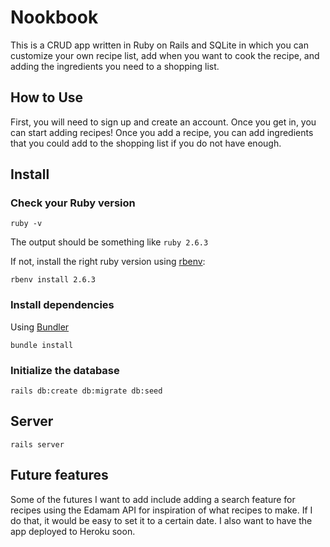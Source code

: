 # Nookbook

This is a CRUD app written in Ruby on Rails and SQLite in which you can customize your own recipe list, add when you want to cook the recipe, and adding the ingredients you need to a shopping list.

## How to Use 

First, you will need to sign up and create an account. Once you get in, you can start adding recipes! Once you add a recipe, you can add ingredients that you could add to the shopping list if you do not have enough.

## Install

### Check your Ruby version

```shell
ruby -v
```

The output should be something like `ruby 2.6.3`

If not, install the right ruby version using [rbenv](https://github.com/rbenv/rbenv):

```shell
rbenv install 2.6.3
```

### Install dependencies

Using [Bundler](https://github.com/bundler/bundler) 

```shell
bundle install
```

### Initialize the database

```shell
rails db:create db:migrate db:seed
```

## Server

```shell
rails server
```

## Future features

Some of the futures I want to add include adding a search feature for recipes using the Edamam API for inspiration of what recipes to make. If I do that, it would be easy to set it to a certain date. I also want to have the app deployed to Heroku soon.

